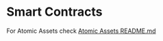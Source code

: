 # Smart Contracts

For Atomic Assets check [Atomic Assets README.md](./src/atomic-assets/README.md)
